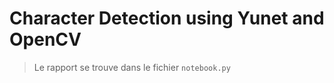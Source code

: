 # Character Detection using Yunet and OpenCV

> Le rapport se trouve dans le fichier `notebook.py`

